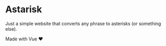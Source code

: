# Astarisk

Just a simple website that converts any phrase to asterisks (or something else).

Made with Vue :heart:

